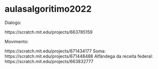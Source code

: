 # aulasalgoritimo2022
<p>Dialogo:
<p>https://scratch.mit.edu/projects/663785159
<p>Movimento:
<p>https://scratch.mit.edu/projects/671434177
  Soma:
  https://scratch.mit.edu/projects/671448488
  Alfândega da receita federal:
  https://scratch.mit.edu/projects/663832777
